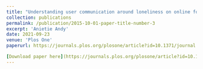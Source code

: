 ```yaml
---
title: "Understanding user communication around loneliness on online forums"
collection: publications
permalink: /publication/2015-10-01-paper-title-number-3
excerpt: 'Anietie Andy'
date: 2021-09-23
venue: 'Plos One'
paperurl: https://journals.plos.org/plosone/article?id=10.1371/journal.pone.0257791

[Download paper here](https://journals.plos.org/plosone/article?id=10.1371/journal.pone.0257791)
---
```


